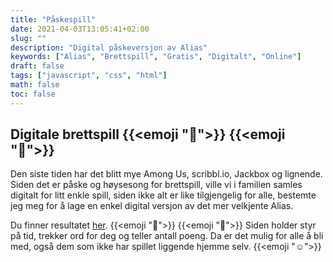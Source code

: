 ```yaml
---
title: "Påskespill"
date: 2021-04-03T13:05:41+02:00
slug: ""
description: "Digital påskeversjon av Alias"
keywords: ["Alias", "Brettspill", "Gratis", "Digitalt", "Online"]
draft: false
tags: ["javascript", "css", "html"]
math: false
toc: false
---
```


## Digitale brettspill  {{<emoji ":hatched_chick:">}} {{<emoji ":rabbit:">}}

Den siste tiden har det blitt mye Among Us, scribbl.io, Jackbox og lignende. Siden det er påske og høysesong for brettspill, ville vi i familien samles digitalt for litt enkle spill, siden ikke alt er like tilgjengelig for alle, bestemte jeg meg for å lage en enkel digital versjon av det mer velkjente Alias. 

Du finner resultatet [her](/gjette.html). {{<emoji ":tada:">}} {{<emoji ":tada:">}} Siden holder styr på tid, trekker ord for deg og teller antall poeng. Da er det mulig for alle å bli med, også dem som ikke har spillet liggende hjemme selv. {{<emoji ":relaxed:">}}
